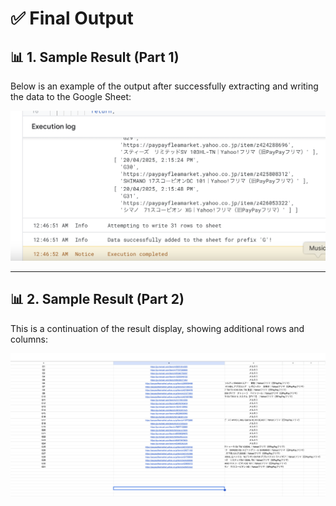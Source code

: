 # ✅ Final Output

## 📊 1. Sample Result (Part 1)

Below is an example of the output after successfully extracting and writing the data to the Google Sheet:

![Result Example 1](./assets/img/Result/result1.png)

---

## 📊 2. Sample Result (Part 2)

This is a continuation of the result display, showing additional rows and columns:

![Result Example 2](./assets/img/Result/result2.png)
